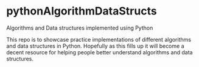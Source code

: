 # pythonAlgorithmDataStructs
Algorithms and Data structures implemented using Python

This repo is to showcase practice implementations of different algorithms and data structures in Python. Hopefully as this
fills up it will become a decent resource for helping people better understand algorithms and data structures.
